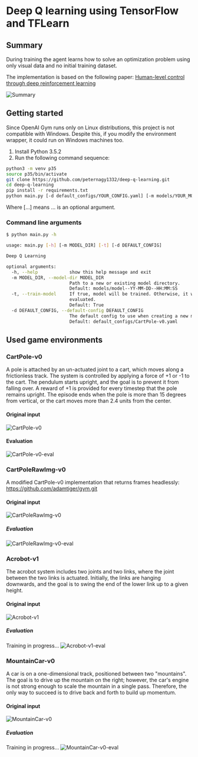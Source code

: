 # Deep Q learning using TensorFlow and TFLearn

## Summary
During training the agent learns how to solve an optimization problem using only visual data and no initial training dataset.

The implementation is based on the following paper: [Human-level control through deep reinforcement learning](https://www.nature.com/nature/journal/v518/n7540/full/nature14236.htm)

![Summary](https://github.com/peternagy1332/deep-q-learning/blob/master/assets/CartPole-v0/summary.png?raw=true)

## Getting started
Since OpenAI Gym runs only on Linux distributions, this project is not compatible with Windows. Despite this, if you modify the environment wrapper, it could run on Windows machines too.

1. Install Python 3.5.2
1. Run the following command sequence:

```bash
python3 -m venv p35
source p35/bin/activate
git clone https://github.com/peternagy1332/deep-q-learning.git
cd deep-q-learning
pip install -r requirements.txt
python main.py [-d default_configs/YOUR_CONFIG.yaml] [-m models/YOUR_MODEL] [-t]
```
Where [...] means ... is an optional argument.

### Command line arguments
```bash
$ python main.py -h

usage: main.py [-h] [-m MODEL_DIR] [-t] [-d DEFAULT_CONFIG]

Deep Q Learning

optional arguments:
  -h, --help            show this help message and exit
  -m MODEL_DIR, --model-dir MODEL_DIR
                        Path to a new or existing model directory.
                        Default: models/model--YY-MM-DD--HH:MM:SS
  -t, --train-model     If true, model will be trained. Otherwise, it will be
                        evaluated.
                        Default: True
  -d DEFAULT_CONFIG, --default-config DEFAULT_CONFIG
                        The default config to use when creating a new model.
                        Default: default_configs/CartPole-v0.yaml
```

## Used game environments

### CartPole-v0
A pole is attached by an un-actuated joint to a cart, which moves along a frictionless track. The system is controlled by applying a force of +1 or -1 to the cart. The pendulum starts upright, and the goal is to prevent it from falling over. A reward of +1 is provided for every timestep that the pole remains upright. The episode ends when the pole is more than 15 degrees from vertical, or the cart moves more than 2.4 units from the center.

#### Original input
![CartPole-v0](https://github.com/peternagy1332/deep-q-learning/blob/master/assets/CartPole-v0/original.png?raw=true)

#### Evaluation
![CartPole-v0-eval](https://github.com/peternagy1332/deep-q-learning/blob/master/models/model-CartPole-v0/eval.png?raw=true)

### CartPoleRawImg-v0
A modified CartPole-v0 implementation that returns frames headlessly: https://github.com/adamtiger/gym.git

#### Original input
![CartPoleRawImg-v0](https://github.com/peternagy1332/deep-q-learning/blob/master/assets/CartPoleRawImg-v0/original.png?raw=true)

##### Evaluation
![CartPoleRawImg-v0-eval](https://github.com/peternagy1332/deep-q-learning/blob/master/models/model-CartPoleRawImg-v0/eval.png?raw=true)

### Acrobot-v1
The acrobot system includes two joints and two links, where the joint between the two links is actuated. Initially, the links are hanging downwards, and the goal is to swing the end of the lower link up to a given height.

#### Original input
![Acrobot-v1](https://github.com/peternagy1332/deep-q-learning/blob/master/assets/Acrobot-v1/original.png?raw=true)

##### Evaluation
Training in progress...
![Acrobot-v1-eval](https://github.com/peternagy1332/deep-q-learning/blob/master/models/model-Acrobot-v1/eval.png?raw=true)

### MountainCar-v0
A car is on a one-dimensional track, positioned between two "mountains". The goal is to drive up the mountain on the right; however, the car's engine is not strong enough to scale the mountain in a single pass. Therefore, the only way to succeed is to drive back and forth to build up momentum.

#### Original input
![MountainCar-v0](https://github.com/peternagy1332/deep-q-learning/blob/master/assets/MountainCar-v0/original.png?raw=true)

##### Evaluation
Training in progress...
![MountainCar-v0-eval](https://github.com/peternagy1332/deep-q-learning/blob/master/models/model-MountainCar-v0/eval.png?raw=true)
